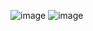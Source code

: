 ![image](https://github.com/RubiChoudhary/Calculator/assets/94670586/4b1bd5d1-65f3-4365-b9e9-c792f0fe42c6)
![image](https://github.com/RubiChoudhary/Calculator/assets/94670586/8a6cfb0c-0b2e-4111-a2c3-c1b34692e9e2)

